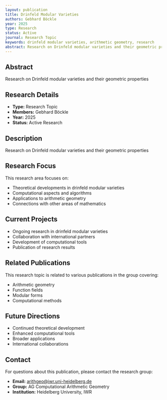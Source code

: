 ```yaml
---
layout: publication
title: Drinfeld Modular Varieties
authors: Gebhard Böckle
year: 2025
type: Research
status: Active
journal: Research Topic
keywords: drinfeld modular varieties, arithmetic geometry, research
abstract: Research on Drinfeld modular varieties and their geometric properties
---
```

## Abstract

Research on Drinfeld modular varieties and their geometric properties

## Research Details

- **Type:** Research Topic
- **Members:** Gebhard Böckle
- **Year:** 2025
- **Status:** Active Research

## Description

Research on Drinfeld modular varieties and their geometric properties

## Research Focus

This research area focuses on:
- Theoretical developments in drinfeld modular varieties
- Computational aspects and algorithms
- Applications to arithmetic geometry
- Connections with other areas of mathematics

## Current Projects

- Ongoing research in drinfeld modular varieties
- Collaboration with international partners
- Development of computational tools
- Publication of research results

## Related Publications

This research topic is related to various publications in the group covering:
- Arithmetic geometry
- Function fields
- Modular forms
- Computational methods

## Future Directions

- Continued theoretical development
- Enhanced computational tools
- Broader applications
- International collaborations


## Contact

For questions about this publication, please contact the research group:
- **Email:** arithgeo@iwr.uni-heidelberg.de
- **Group:** AG Computational Arithmetic Geometry
- **Institution:** Heidelberg University, IWR